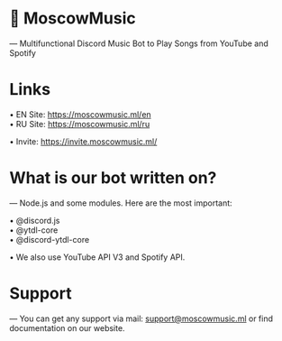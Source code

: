 # 🍇 MoscowMusic
— Multifunctional Discord Music Bot to Play Songs from YouTube and Spotify

# Links
• EN Site: https://moscowmusic.ml/en </br>
• RU Site: https://moscowmusic.ml/ru </br>

• Invite: https://invite.moscowmusic.ml/

# What is our bot written on?
— Node.js and some modules. Here are the most important:</br>

• @discord.js</br>
• @ytdl-core</br>
• @discord-ytdl-core</br>

• We also use YouTube API V3 and Spotify API.

# Support 
— You can get any support via mail: support@moscowmusic.ml or find documentation on our website.
